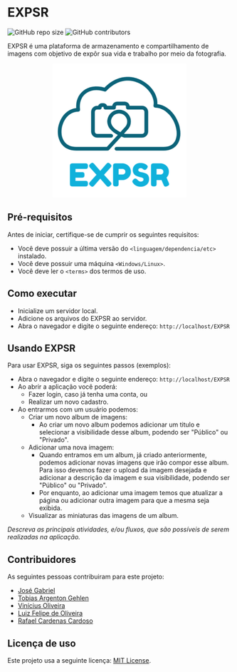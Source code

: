 # EXPSR

<!--- Exemplos de badges. Acesse https://shields.io para outras opções. Você pode querer incluir informações de dependencias, build, testes, licença, etc. --->
![GitHub repo size](https://img.shields.io/github/repo-size/hsborges/progweb-template)
![GitHub contributors](https://img.shields.io/github/contributors/hsborges/progweb-template)

EXPSR é uma plataforma de armazenamento e compartilhamento de imagens com objetivo de expôr sua vida e trabalho por meio da fotografia.

<div align="center">
 <img src="publico/EXPSR_cloud_logo.png" height="300" />
</div>

## Pré-requisitos

Antes de iniciar, certifique-se de cumprir os seguintes requisitos:
<!--- Estes são alguns exemplos de requisitos. Adicione, duplique e remove como necessário --->
* Você deve possuir a última versão do `<linguagem/dependencia/etc>` instalado.
* Você deve possuir uma máquina `<Windows/Linux>`.
* Você deve ler o `<terms>` dos termos de uso.

## Como executar

* Inicialize um servidor local.
* Adicione os arquivos do EXPSR ao servidor.
* Abra o navegador e digite o seguinte endereço: `http://localhost/EXPSR`

## Usando EXPSR

Para usar EXPSR, siga os seguintes passos (exemplos):

* Abra o navegador e digite o seguinte endereço: `http://localhost/EXPSR`
* Ao abrir a aplicação você poderá:
  * Fazer login, caso já tenha uma conta, ou
  * Realizar um novo cadastro.
* Ao entrarmos com um usuário podemos:
  * Criar um novo album de imagens:
    * Ao criar um novo album podemos adicionar um titulo e selecionar a visibilidade desse album, podendo ser "Público" ou "Privado".
  * Adicionar uma nova imagem:
    * Quando entramos em um album, já criado anteriormente, podemos adicionar novas imagens que irão compor esse album. Para isso devemos fazer o upload da imagem desejada e adicionar a descrição da imagem e sua visibilidade, podendo ser "Público" ou "Privado".
    * Por enquanto, ao adicionar uma imagem temos que atualizar a página ou adicionar outra imagem para que a mesma seja exibida.
  * Visualizar as miniaturas das imagens de um album.

*Descreva as principais atividades, e/ou fluxos, que são possíveis de serem realizadas na aplicação.*

## Contribuidores

As seguintes pessoas contribuiram para este projeto:

* [José Gabriel](https://github.com/JoseGabrielNF)
* [Tobias Argenton Gehlen](https://github.com/TobiasGehlen)
* [Vinícius Oliveira](https://github.com/oliveirabr)
* [Luiz Felipe de Oliveira](https://github.com/LuizFelps)
* [Rafael Cardenas Cardoso](https://github.com/Rafael-Eng)

## Licença de uso

<!--- Se não tiver certeza de qual, verifique este site: https://choosealicense.com/--->
Este projeto usa a seguinte licença: [MIT License](<https://github.com/JoseGabrielNF/EXPSR/blob/master/LICENSE>).
<!--- *Você também deve criar um arquivo chamado LICENSE no projeto*--->

